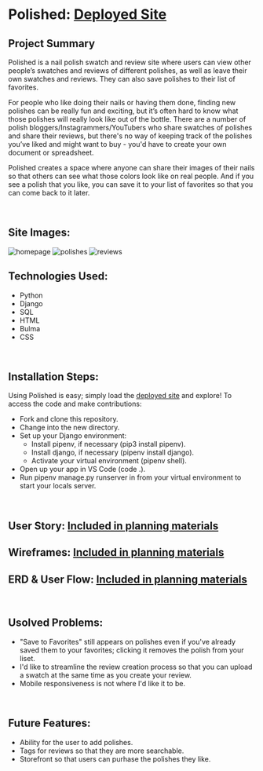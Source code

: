 # Polished: [Deployed Site](https://polishedapp.herokuapp.com/)


## Project Summary
Polished is a nail polish swatch and review site where users can view other people’s swatches and reviews of different polishes, as well as leave their own swatches and reviews. They can also save polishes to their list of favorites.

For people who like doing their nails or having them done, finding new polishes can be really fun and exciting, but it’s often hard to know what those polishes will really look like out of the bottle. There are a number of polish bloggers/Instagrammers/YouTubers who share swatches of polishes and share their reviews, but there's no way of keeping track of the polishes you’ve liked and might want to buy - you'd have to create your own document or spreadsheet. 

Polished creates a space where anyone can share their images of their nails so that others can see what those colors look like on real people. And if you see a polish that you like, you can save it to your list of favorites so that you can come back to it later. 

<br>

## Site Images:
![homepage](https://i.imgur.com/69szRHn.png)
![polishes](https://i.imgur.com/ODusMnR.png)
![reviews](blob:https://imgur.com/412f89df-f209-46ee-9391-27daf18af340)

## Technologies Used:
- Python
- Django
- SQL
- HTML
- Bulma
- CSS

<br>

## Installation Steps:

Using Polished is easy; simply load the [deployed site](https://polishedapp.herokuapp.com/) and explore! To access the code and make contributions:

- Fork and clone this repository.
- Change into the new directory.
- Set up your Django environment:
    - Install pipenv, if necessary (pip3 install pipenv).
    - Install django, if necessary (pipenv install django).
    - Activate your virtual environment (pipenv shell).
- Open up your app in VS Code (code .).
- Run pipenv manage.py runserver in from your virtual environment to start your locals server.

<br>


## User Story:  [Included in planning materials](planning.md)

## Wireframes:  [Included in planning materials](planning.md)

## ERD & User Flow:  [Included in planning materials](planning.md)



<br>

## Usolved Problems:
- "Save to Favorites" still appears on polishes even if you've already saved them to your favorites; clicking it removes the polish from your liset.
- I'd like to streamline the review creation process so that you can upload a swatch at the same time as you create your review.
- Mobile responsiveness is not where I'd like it to be.

<br>

## Future Features:
- Ability for the user to add polishes.
- Tags for reviews so that they are more searchable.
- Storefront so that users can purhase the polishes they like.
